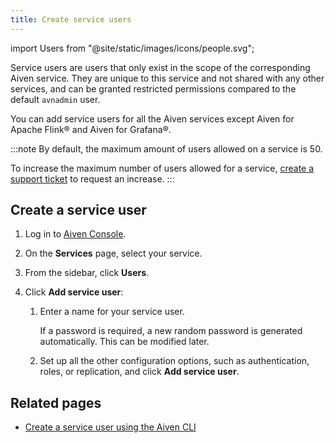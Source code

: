 ```yaml
---
title: Create service users
---
```


import Users from "@site/static/images/icons/people.svg";

Service users are users that only exist in the scope of the corresponding Aiven service.
They are unique to this service and not shared with any other services,
and can be granted restricted permissions compared to the default `avnadmin`
user.

You can add service users for all the Aiven services except Aiven for Apache Flink®
and Aiven for Grafana®.

:::note
By default, the maximum amount of users allowed on a service is 50.

To increase the maximum number of users allowed for a service,
[create a support ticket](/docs/platform/howto/project-support-center) to request an increase.
:::

## Create a service user

1.  Log in to [Aiven Console](https://console.aiven.io/).
1.  On the **Services** page, select your service.
1.  From the sidebar, click <Users className="icon"/> **Users**.
1.  Click **Add service user**:

    1.  Enter a name for your service user.

        If a password is required, a new random password is
        generated automatically. This can be modified later.

    1.  Set up all the other configuration options, such as
        authentication, roles, or replication, and
        click **Add service user**.

## Related pages

- [Create a service user using the Aiven CLI](/docs/tools/cli/service/user#avn-service-user-create)
